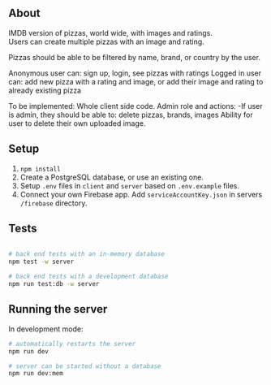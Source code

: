## About

IMDB version of pizzas, world wide, with images and ratings.  
Users can create multiple pizzas with an image and rating.

Pizzas should be able to be filtered by name, brand, or country by the user.

Anonymous user can: sign up, login, see pizzas with ratings
Logged in user can: add new pizza with a rating and image, or add their image and rating to already existing pizza

To be implemented:
Whole client side code.
Admin role and actions:
-If user is admin, they should be able to: delete pizzas, brands, images
Ability for user to delete their own uploaded image.

## Setup

1. `npm install`
2. Create a PostgreSQL database, or use an existing one.
3. Setup `.env` files in `client` and `server` based on `.env.example` files.
4. Connect your own Firebase app. Add `serviceAccountKey.json` in servers `/firebase` directory.

## Tests

```bash

# back end tests with an in-memory database
npm test -w server

# back end tests with a development database
npm run test:db -w server
```

## Running the server

In development mode:

```bash
# automatically restarts the server
npm run dev

# server can be started without a database
npm run dev:mem
```
